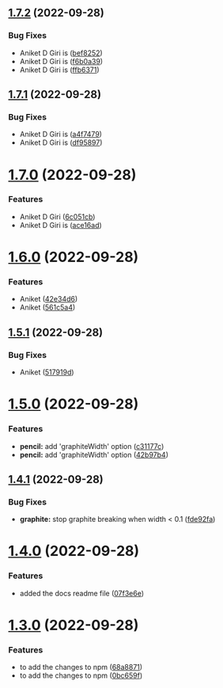 ## [1.7.2](https://github.com/ANKDGIRI777/mypackage/compare/v1.7.1...v1.7.2) (2022-09-28)


### Bug Fixes

* Aniket D Giri is ([bef8252](https://github.com/ANKDGIRI777/mypackage/commit/bef8252e1f3f7a8afcb7245105bc1549915fbf15))
* Aniket D Giri is ([f6b0a39](https://github.com/ANKDGIRI777/mypackage/commit/f6b0a390fb439b846da776e7223c633942e5a63e))
* Aniket D Giri is ([ffb6371](https://github.com/ANKDGIRI777/mypackage/commit/ffb637113f71c905a16e860a7e1270f1cfc5b06d))

## [1.7.1](https://github.com/ANKDGIRI777/mypackage/compare/v1.7.0...v1.7.1) (2022-09-28)


### Bug Fixes

* Aniket D Giri is ([a4f7479](https://github.com/ANKDGIRI777/mypackage/commit/a4f7479a729944fa68fca08ac15be764f582999a))
* Aniket D Giri is ([df95897](https://github.com/ANKDGIRI777/mypackage/commit/df958978e8cce20159d1b8c3d8992fd5a5c39e37))

# [1.7.0](https://github.com/ANKDGIRI777/mypackage/compare/v1.6.0...v1.7.0) (2022-09-28)


### Features

* Aniket D Giri ([6c051cb](https://github.com/ANKDGIRI777/mypackage/commit/6c051cbd1f3bccc7e13d41533b2a247955b5d45a))
* Aniket D Giri is ([ace16ad](https://github.com/ANKDGIRI777/mypackage/commit/ace16ad070dfe9b7d2f921086727a9d4a667ed8e))

# [1.6.0](https://github.com/ANKDGIRI777/mypackage/compare/v1.5.1...v1.6.0) (2022-09-28)


### Features

* Aniket ([42e34d6](https://github.com/ANKDGIRI777/mypackage/commit/42e34d6180e493613c361b31c1f33a765346a146))
* Aniket ([561c5a4](https://github.com/ANKDGIRI777/mypackage/commit/561c5a472837c0426cedf0da4af8fc7d2c62442c))

## [1.5.1](https://github.com/ANKDGIRI777/mypackage/compare/v1.5.0...v1.5.1) (2022-09-28)


### Bug Fixes

* Aniket ([517919d](https://github.com/ANKDGIRI777/mypackage/commit/517919ddd6a3100c811080ff94dcecc7da670c79))

# [1.5.0](https://github.com/ANKDGIRI777/mypackage/compare/v1.4.1...v1.5.0) (2022-09-28)


### Features

* **pencil:** add 'graphiteWidth' option ([c31177c](https://github.com/ANKDGIRI777/mypackage/commit/c31177c18378e254425d52bf7a0cf4691a2cede3))
* **pencil:** add 'graphiteWidth' option ([42b97b4](https://github.com/ANKDGIRI777/mypackage/commit/42b97b4e16edee54b76027013d2965122407078b))

## [1.4.1](https://github.com/ANKDGIRI777/mypackage/compare/v1.4.0...v1.4.1) (2022-09-28)


### Bug Fixes

* **graphite:** stop graphite breaking when width < 0.1 ([fde92fa](https://github.com/ANKDGIRI777/mypackage/commit/fde92fa0024bc38c59871bea41fb1932746839ee))

# [1.4.0](https://github.com/ANKDGIRI777/mypackage/compare/v1.3.0...v1.4.0) (2022-09-28)


### Features

* added the docs readme file ([07f3e6e](https://github.com/ANKDGIRI777/mypackage/commit/07f3e6e7424c31f3b306091b0628fc5c138f65f7))

# [1.3.0](https://github.com/ANKDGIRI777/mypackage/compare/v1.2.0...v1.3.0) (2022-09-28)


### Features

* to add the changes to npm ([68a8871](https://github.com/ANKDGIRI777/mypackage/commit/68a887115f316ffda757efe86cec8a30178cd74c))
* to add the changes to npm ([0bc659f](https://github.com/ANKDGIRI777/mypackage/commit/0bc659f71c932e9200e9900c25b1363fba277be8))
